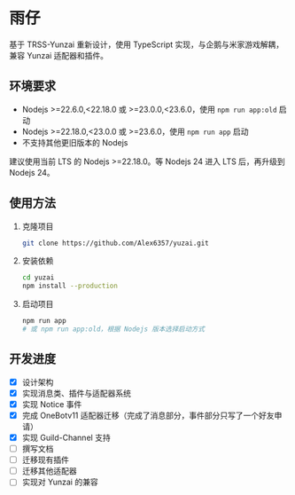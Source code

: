 # 雨仔

基于 TRSS-Yunzai 重新设计，使用 TypeScript 实现，与企鹅与米家游戏解耦，兼容 Yunzai 适配器和插件。

## 环境要求

- Nodejs >=22.6.0,<22.18.0 或 >=23.0.0,<23.6.0，使用 `npm run app:old` 启动
- Nodejs >=22.18.0,<23.0.0 或 >=23.6.0，使用 `npm run app` 启动
- 不支持其他更旧版本的 Nodejs

建议使用当前 LTS 的 Nodejs >=22.18.0。等 Nodejs 24 进入 LTS 后，再升级到 Nodejs 24。

## 使用方法

1. 克隆项目

   ```bash
   git clone https://github.com/Alex6357/yuzai.git
   ```

2. 安装依赖

   ```bash
   cd yuzai
   npm install --production
   ```

3. 启动项目

   ```bash
   npm run app
   # 或 npm run app:old，根据 Nodejs 版本选择启动方式
   ```

## 开发进度

- [x] 设计架构
- [x] 实现消息类、插件与适配器系统
- [x] 实现 Notice 事件
- [x] 完成 OneBotv11 适配器迁移（完成了消息部分，事件部分只写了一个好友申请）
- [x] 实现 Guild-Channel 支持
- [ ] 撰写文档
- [ ] 迁移现有插件
- [ ] 迁移其他适配器
- [ ] 实现对 Yunzai 的兼容
